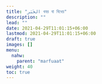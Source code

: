 ```yaml
---
title: "الخَبَر খবর বা বিধেয়"
description: ""
lead: ""
date: 2021-04-29T11:01:15+06:00
lastmod: 2021-04-29T11:01:15+06:00
draft: true
images: []
menu: 
  nahw:
    parent: "marfuaat"
weight: 40
toc: true
---
```



